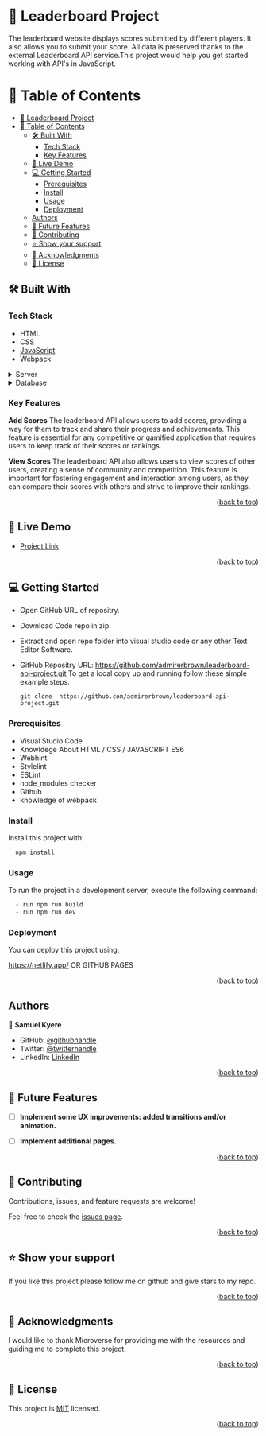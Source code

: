 <a name="readme-top"></a>
# 📖 Leaderboard Project <a name="about-project"></a>

The leaderboard website displays scores submitted by different players. It also allows you to submit your score. All data is preserved thanks to the external Leaderboard API service.This project would help you get started working with API's in JavaScript.


# 📗 Table of Contents

- [📖 Leaderboard Project ](#-leaderboard-project-)
- [📗 Table of Contents](#-table-of-contents)
  - [🛠 Built With ](#-built-with-)
    - [Tech Stack ](#tech-stack-)
    - [Key Features ](#key-features-)
  - [🚀 Live Demo ](#-live-demo-)
  - [💻 Getting Started ](#-getting-started-)
    - [Prerequisites](#prerequisites)
    - [Install](#install)
    - [Usage](#usage)
    - [Deployment](#deployment)
  - [Authors](#authors)
  - [🔭 Future Features ](#-future-features-)
  - [🤝 Contributing ](#-contributing-)
  - [⭐️ Show your support ](#️-show-your-support-)
  - [🙏 Acknowledgments ](#-acknowledgments-)
  - [📝 License ](#-license-)


## 🛠 Built With <a name="built-with"></a>

### Tech Stack <a name="tech-stack"></a>
- HTML
- CSS
- [JavaScript](https://developer.mozilla.org/en-US/docs/Web/JavaScript)
- Webpack

<details>
  <summary>Server</summary>
  <ul>
    <li><a href="https://netlify.app/">Netlify</a></li>
  </ul>
</details>

<details>
<summary>Database</summary>
  <ul>
    <li><a> API </a></li>
  </ul>
</details>

### Key Features <a name="key-features"></a>

**Add Scores**
The leaderboard API allows users to add scores, providing a way for them to track and share their progress and achievements. This feature is essential for any competitive or gamified application that requires users to keep track of their scores or rankings.

**View Scores**
The leaderboard API also allows users to view scores of other users, creating a sense of community and competition. This feature is important for fostering engagement and interaction among users, as they can compare their scores with others and strive to improve their rankings.






<p align="right">(<a href="#readme-top">back to top</a>)</p>


## 🚀 Live Demo <a name="live-demo"></a>

- [Project Link](https://admirerbrown.github.io/leaderboard-api-project/)


<p align="right">(<a href="#readme-top">back to top</a>)</p>


## 💻 Getting Started <a name="getting-started"></a>

- Open GitHub URL of repositry.
- Download Code repo in zip.
- Extract and open repo folder into visual studio code or any other Text Editor Software.
- GitHub Repositry URL: https://github.com/admirerbrown/leaderboard-api-project.git
  To get a local copy up and running follow these simple example steps.
  
  `git clone  https://github.com/admirerbrown/leaderboard-api-project.git`


### Prerequisites
- Visual Studio Code
- Knowldege About HTML / CSS / JAVASCRIPT ES6
- Webhint
- Stylelint
- ESLint
- node_modules checker
- Github
- knowledge of webpack


### Install

Install this project with:

```sh
  npm install
```


### Usage

To run the project in a development server, execute the following command:

```sh
  - run npm run build
  - run npm run dev
```

### Deployment

You can deploy this project using:

https://netlify.app/ OR GITHUB PAGES

<p align="right">(<a href="#readme-top">back to top</a>)</p>


## Authors
👤 **Samuel Kyere**

- GitHub: [@githubhandle](https://github.com/admirerbrown)
- Twitter: [@twitterhandle](https://twitter.com/brown_admirer)
- LinkedIn: [LinkedIn](https://www.linkedin.com/in/samuel-ntow-kyere-5036741b4/)



<p align="right">(<a href="#readme-top">back to top</a>)</p>


## 🔭 Future Features <a name="future-features"></a>


- [ ] **Implement some UX improvements: added transitions and/or animation.**
- [ ] **Implement additional pages.**


<p align="right">(<a href="#readme-top">back to top</a>)</p>

## 🤝 Contributing <a name="contributing"></a>

Contributions, issues, and feature requests are welcome!

Feel free to check the [issues page](https://github.com/admirerbrown/leaderboard-api-project/issues).

<p align="right">(<a href="#readme-top">back to top</a>)</p>


## ⭐️ Show your support <a name="support"></a>

If you like this project please follow me on github and give stars to my repo.

<p align="right">(<a href="#readme-top">back to top</a>)</p>


## 🙏 Acknowledgments <a name="acknowledgements"></a>


I would like to thank Microverse for providing me with the resources and guiding me to complete this project.

<p align="right">(<a href="#readme-top">back to top</a>)</p>


## 📝 License <a name="license"></a>

This project is [MIT](https://github.com/MudasirSherwani/leaderboard-api-project/blob/Development/LICENSE.md) licensed.
 

<p align="right">(<a href="#readme-top">back to top</a>)</p>
